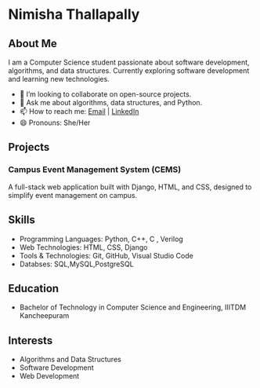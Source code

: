 # Nimisha Thallapally

## About Me
I am a Computer Science student passionate about software development, algorithms, and data structures. Currently exploring software development and learning new technologies.

<!-- - 🌱 I’m currently learning Django for web development.-->
- 👯 I’m looking to collaborate on open-source projects.
- 💬 Ask me about algorithms, data structures, and Python.
- 📫 How to reach me: [Email](mailto:nimishathallapally@gmail.com) | [LinkedIn](https://www.linkedin.com/in/nimisha-thallapally/)
- 😄 Pronouns: She/Her

## Projects
### Campus Event Management System (CEMS)
A full-stack web application built with Django, HTML, and CSS, designed to simplify event management on campus.
<!--
### Personal Portfolio Website
A responsive portfolio website showcasing my projects, skills, and experience.
-->

## Skills
- Programming Languages: Python, C++, C , Verilog
- Web Technologies: HTML, CSS, Django
- Tools & Technologies: Git, GitHub, Visual Studio Code
- Databses: SQL,MySQL,PostgreSQL

## Education
- Bachelor of Technology in Computer Science and Engineering, IIITDM Kancheepuram

## Interests
- Algorithms and Data Structures
- Software Development
- Web Development
